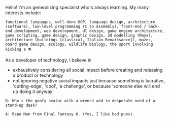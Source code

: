 Hello! I'm an generalizing specialist who's always learning. My many interests include:

`functional languages, well-done OOP, language design, architecture (software), low-level programming (C to assembly), front-end / back-end development, web development, UI design, game engine architecture, game scripting, game design, graphic design, 3d modelling (Maya), architecture (buildings [classical, Italian Renaissance]), mazes, board game design, ecology, wildlife biology, the sport involving kicking a ⚽`

As a developer of technology, I believe in
- exhaustively considering all social impact before creating and releasing a product or technology
- not ignoring negative social impacts just because something is lucrative, 'cutting-edge', 'cool', 'a challenge', or because 'someone else will end up doing it anyway'

`Q: Who's the goofy avatar with a wrench and in desperate need of a stand-up desk?`

`A: Repo Man from Final Fantasy 6. (Yes, I like bad puns). `



